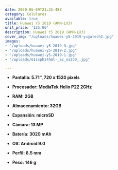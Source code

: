 ```yaml
---
date: 2020-06-09T21:35:48Z
category: Celulares
available: true
title: Huawei Y5 2019 (AMN-LX3)
unit_price: '125.00'
description: Huawei Y5 2019 (AMN-LX3)
cover_img: "/uploads/huawei-y5-2019-yugatech2.jpg"
images:
- "/uploads/huawei-y5-2019-3.jpg"
- "/uploads/huawei-y5-2019-2.jpg"
- "/uploads/huawei-y5-2019-1.jpg"
- "/uploads/61zxph24hml-_ac_ss350_.jpg"

---
```

* **Pantalla: 5.71", 720 x 1520 pixels**
* **Procesador: MediaTek Helio P22 2GHz**
* **RAM: 2GB**
* **Almacenamiento: 32GB**
* **Expansión: microSD**


* **Cámara: 13 MP**
* **Batería: 3020 mAh**
* **OS: Android 9.0**
* **Perfil: 8.5 mm**
* **Peso: 146 g**